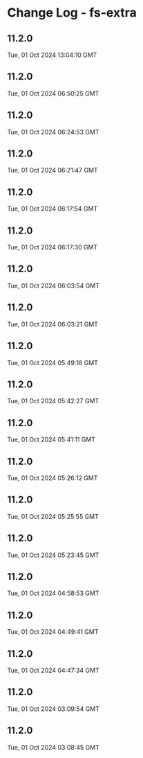 # Change Log - fs-extra

<!-- This log was last generated on Tue, 01 Oct 2024 13:04:10 GMT and should not be manually modified. -->

<!-- Start content -->

## 11.2.0

Tue, 01 Oct 2024 13:04:10 GMT

## 11.2.0

Tue, 01 Oct 2024 06:50:25 GMT

## 11.2.0

Tue, 01 Oct 2024 06:24:53 GMT

## 11.2.0

Tue, 01 Oct 2024 06:21:47 GMT

## 11.2.0

Tue, 01 Oct 2024 06:17:54 GMT

## 11.2.0

Tue, 01 Oct 2024 06:17:30 GMT

## 11.2.0

Tue, 01 Oct 2024 06:03:54 GMT

## 11.2.0

Tue, 01 Oct 2024 06:03:21 GMT

## 11.2.0

Tue, 01 Oct 2024 05:49:18 GMT

## 11.2.0

Tue, 01 Oct 2024 05:42:27 GMT

## 11.2.0

Tue, 01 Oct 2024 05:41:11 GMT

## 11.2.0

Tue, 01 Oct 2024 05:26:12 GMT

## 11.2.0

Tue, 01 Oct 2024 05:25:55 GMT

## 11.2.0

Tue, 01 Oct 2024 05:23:45 GMT

## 11.2.0

Tue, 01 Oct 2024 04:58:53 GMT

## 11.2.0

Tue, 01 Oct 2024 04:49:41 GMT

## 11.2.0

Tue, 01 Oct 2024 04:47:34 GMT

## 11.2.0

Tue, 01 Oct 2024 03:09:54 GMT

## 11.2.0

Tue, 01 Oct 2024 03:08:45 GMT
